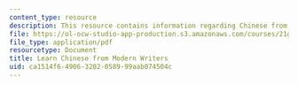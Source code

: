 ```yaml
---
content_type: resource
description: This resource contains information regarding Chinese from modern writers.
file: https://ol-ocw-studio-app-production.s3.amazonaws.com/courses/21g-109-chinese-iii-streamlined-fall-2005/ca1514f649063202058999aab074504c_MIT21G_109F05_bjwbprevwft.pdf
file_type: application/pdf
resourcetype: Document
title: Learn Chinese from Modern Writers
uid: ca1514f6-4906-3202-0589-99aab074504c
---
```

